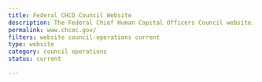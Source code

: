 ```yaml
---
title: Federal CHCO Council Website
description: The Federal Chief Human Capital Officers Council website.
permalink: www.chcoc.gov/
filters: website council-operations current
type: website
category: council operations
status: current

---
```

